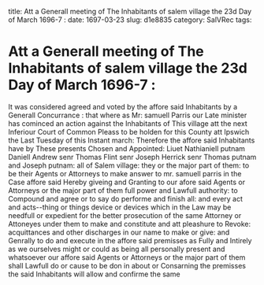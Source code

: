 title: Att a Generall meeting of The Inhabitants of salem village the 23d Day of March 1696-7 :
date: 1697-03-23
slug: d1e8835
category: SalVRec
tags: 


<div markdown class="doc" id="d1e8835">


# Att a Generall meeting of The Inhabitants of salem village the 23d Day of March 1696-7 : 

It was considered agreed and voted by the affore said Inhabitants by a Generall Concurrance : that where as Mr: samuell Parris our Late minister has cominced an action against the Inhabitants of This village att the next Inferiour Court of Common Pleass to be holden for this County att Ipswich the Last Tuesday of this Instant march: Therefore the affore said Inhabitants have by These presents Chosen and Appointed: Liuet Nathianiell putnam Daniell Andrew senr Thomas Flint senr Joseph Herrick senr Thomas putnam and Joseph putnam: all of Salem village: they or the major part of them: to be their Agents or Attorneys to make answer to mr. samuell parris in the Case affore said Hereby giveing and Granting to our afore said Agents or Attorneys or the major part of them full power and Lawfull authority: to Compound and agree or to say do performe and finish all: and every act and acts--thing or things device or devices which in the Law may be needfull or expedient for the better prosecution of the same Attorney or Attoneyes under them to make and constitute and att pleashure to Revoke: acquittances and other discharges in our name to make or give: and Genrally to do and execute in the affore said premisses as Fully and Intirely as we ourselves might or could as being all personally present and whatsoever our affore said Agents or Attorneys or the major part of them shall Lawfull do or cause to be don in about or Consarning the premisses the said Inhabitants will allow and confirme the same
</div>